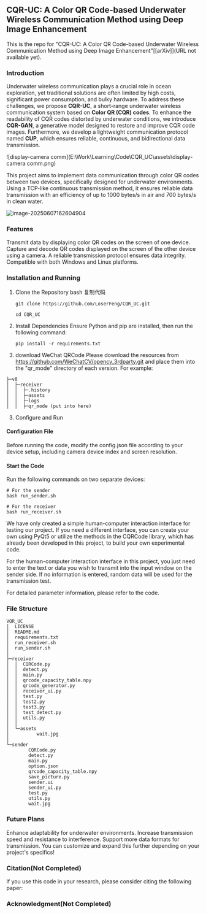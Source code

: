 ## CQR-UC: A Color QR Code-based Underwater Wireless Communication Method using Deep Image Enhancement

This is the repo for "CQR-UC: A Color QR Code-based Underwater Wireless Communication Method using Deep Image Enhancement"[[arXiv]](URL not available yet).

### Introduction
Underwater wireless communication plays a crucial role in ocean exploration, yet traditional solutions are often limited by high costs, significant power consumption, and bulky hardware. To address these challenges, we propose **CQR-UC**, a short-range underwater wireless communication system based on **Color QR (CQR) codes**. To enhance the readability of CQR codes distorted by underwater conditions, we introduce **CQR-GAN**, a generative model designed to restore and improve CQR code images. Furthermore, we develop a lightweight communication protocol named **CUP**, which ensures reliable, continuous, and bidirectional data transmission.

![display-camera comm](E:\Work\Learning\Code\CQR_UC\assets\display-camera comm.png)

This project aims to implement data communication through color QR codes between two devices, specifically designed for underwater environments. Using a TCP-like continuous transmission method, it ensures reliable data transmission with an efficiency of up to 1000 bytes/s in air and 700 bytes/s in clean water.

![image-20250607162604904](E:\Work\Learning\Code\CQR_UC\assets\image-20250607162604904.png)

### Features

Transmit data by displaying color QR codes on the screen of one device.
Capture and decode QR codes displayed on the screen of the other device using a camera.
A reliable transmission protocol ensures data integrity.
Compatible with both Windows and Linux platforms.


### Installation and Running
1. Clone the Repository
bash
复制代码
    ~~~
    git clone https://github.com/LoserFeng/CQR_UC.git  

    cd CQR_UC 
    ~~~

2. Install Dependencies
Ensure Python and pip are installed, then run the following command:

    ~~~
    pip install -r requirements.txt  
    ~~~

3. download WeChat QRCode 
Please download the resources from https://github.com/WeChatCV/opencv_3rdparty.git and place them into the "qr_mode" directory of each version.
For example:
~~~
├─v0
│  ├─receiver
│  │  ├─.history
│  │  ├─assets
│  │  ├─logs
│  │  ├─qr_mode (put into here)
~~~


3. Configure and Run
#### Configuration File
Before running the code, modify the config.json file according to your device setup, including camera device index and screen resolution.

#### Start the Code
Run the following commands on two separate devices:
~~~
# For the sender
bash run_sender.sh
~~~
~~~
# For the receiver
bash run_receiver.sh
~~~
We have only created a simple human-computer interaction interface for testing our project. If you need a different interface, you can create your own using PyQt5 or utilize the methods in the CQRCode library, which has already been developed in this project, to build your own experimental code.

For the human-computer interaction interface in this project, you just need to enter the text or data you wish to transmit into the input window on the sender side. If no information is entered, random data will be used for the transmission test.

For detailed parameter information, please refer to the code.


### File Structure
~~~
VQR_UC
│  LICENSE
│  README.md
│  requirements.txt
│  run_receiver.sh
│  run_sender.sh
│
├─receiver
│  │  CQRCode.py
│  │  detect.py
│  │  main.py
│  │  qrcode_capacity_table.npy
│  │  qrcode_generator.py
│  │  receiver_ui.py
│  │  test.py
│  │  test2.py
│  │  test3.py
│  │  test_detect.py
│  │  utils.py
│  │
│  └─assets
│          wait.jpg
│
└─sender
        CQRCode.py
        detect.py
        main.py
        option.json
        qrcode_capacity_table.npy
        save_picture.py
        sender.ui
        sender_ui.py
        test.py
        utils.py
        wait.jpg

~~~

### Future Plans

Enhance adaptability for underwater environments.
Increase transmission speed and resistance to interference.
Support more data formats for transmission.
You can customize and expand this further depending on your project's specifics!


### Citation(Not Completed)
If you use this code in your research, please consider citing the following paper:


### Acknowledgment(Not Completed)
